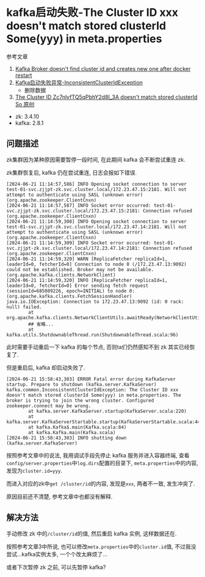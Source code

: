 # kafka启动失败-The Cluster ID xxx doesn't match stored clusterId Some(yyy) in meta.properties

参考文章

1. [Kafka Broker doesn't find cluster id and creates new one after docker restart](https://stackoverflow.com/questions/59592518/kafka-broker-doesnt-find-cluster-id-and-creates-new-one-after-docker-restart)
2. [Kafka启动失败异常-InconsistentClusterIdException](https://www.cnblogs.com/liuys635/p/17132020.html)
    - 删除数据
3. [The Cluster ID Zc7nlyfTQ5qPbhY2d8I_3A doesn't match stored clusterId So 原创](https://blog.51cto.com/u_16558404/9601200)

- zk: 3.4.10
- kafka: 2.8.1

## 问题描述

zk集群因为某种原因需要暂停一段时间, 在此期间 kafka 会不断尝试重连 zk.

zk集群恢复后, kafka 仍在尝试重连, 日志会报如下错误.

```log
[2024-06-21 11:14:57,586] INFO Opening socket connection to server test-01-svc.zjjpt-zk.svc.cluster.local/172.23.47.15:2181. Will not attempt to authenticate using SASL (unknown error) (org.apache.zookeeper.ClientCnxn)
[2024-06-21 11:14:57,587] INFO Socket error occurred: test-01-svc.zjjpt-zk.svc.cluster.local/172.23.47.15:2181: Connection refused (org.apache.zookeeper.ClientCnxn)
[2024-06-21 11:14:59,308] INFO Opening socket connection to server test-01-svc.zjjpt-zk.svc.cluster.local/172.23.47.14:2181. Will not attempt to authenticate using SASL (unknown error) (org.apache.zookeeper.ClientCnxn)
[2024-06-21 11:14:59,309] INFO Socket error occurred: test-01-svc.zjjpt-zk.svc.cluster.local/172.23.47.14:2181: Connection refused (org.apache.zookeeper.ClientCnxn)
[2024-06-21 11:14:59,320] WARN [ReplicaFetcher replicaId=1, leaderId=0, fetcherId=0] Connection to node 0 (/172.23.47.13:9092) could not be established. Broker may not be available. (org.apache.kafka.clients.NetworkClient)
[2024-06-21 11:14:59,320] INFO [ReplicaFetcher replicaId=1, leaderId=0, fetcherId=0] Error sending fetch request (sessionId=685089226, epoch=INITIAL) to node 0: (org.apache.kafka.clients.FetchSessionHandler)
java.io.IOException: Connection to 172.23.47.13:9092 (id: 0 rack: null) failed.
        at org.apache.kafka.clients.NetworkClientUtils.awaitReady(NetworkClientUtils.java:71)
        ## 省略...
        at kafka.utils.ShutdownableThread.run(ShutdownableThread.scala:96)
```

此时需要手动重启一下 kafka 的每个节点, 否则ta们仍然感知不到 zk 其实已经恢复了.

但是重启后, kafka 却启动失败了.

```log
[2024-06-21 15:58:43,303] ERROR Fatal error during KafkaServer startup. Prepare to shutdown (kafka.server.KafkaServer)
kafka.common.InconsistentClusterIdException: The Cluster ID xxx doesn't match stored clusterId Some(yyy) in meta.properties. The broker is trying to join the wrong cluster. Configured zookeeper.connect may be wrong.
        at kafka.server.KafkaServer.startup(KafkaServer.scala:220)
        at kafka.server.KafkaServerStartable.startup(KafkaServerStartable.scala:44)
        at kafka.Kafka$.main(Kafka.scala:84)
        at kafka.Kafka.main(Kafka.scala)
[2024-06-21 15:58:43,303] INFO shutting down (kafka.server.KafkaServer)
```

按照参考文章中的说法, 我用调试手段先停止 kafka 服务并进入容器终端, 查看`config/server.properties`中`log.dirs`配置的目录下, `meta.properties`中的内容, 发现为`cluster.id=yyy`.

而进入对应的zk中`get /cluster/id`的内容, 发现是`xxx`, 两者不一致, 发生冲突了.

原因目前还不清楚, 参考文章中也都没有解释.

## 解决方法

手动修改 zk 中的`/cluster/id`的值, 然后重启 kafka 实例, 这样数据还在.

按照参考文章3中所说, 也可以修改`meta.properties`中的`cluster.id`值, 不过我没尝试...kafka实例太多, 一个个改太麻烦了...

或者下次暂停 zk 之前, 可以先暂停 kafka?
